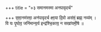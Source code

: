 +++
title = "०३ समानमस्मा अनपावृदर्च"

+++
स॒मा॒नम॑स्मा॒ अन॑पावृदर्च क्ष्म॒या दि॒वो अस॑मं॒ ब्रह्म॒ नव्य॑म् ।  
वि यः पृ॒ष्ठेव॒ जनि॑मान्य॒र्य इन्द्र॑श्चि॒काय॒ न सखा॑यमी॒षे ॥